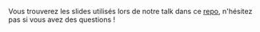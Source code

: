 Vous trouverez les slides utilisés lors de notre talk dans ce [repo](https://github.com/cynthiatreger/talk-devoxx2024/blob/main/Devoxx2024%20-%20C'est%20pas%20le%20reseau%20ca%20ping%20Marty.pdf), n'hésitez pas si vous avez des questions !
